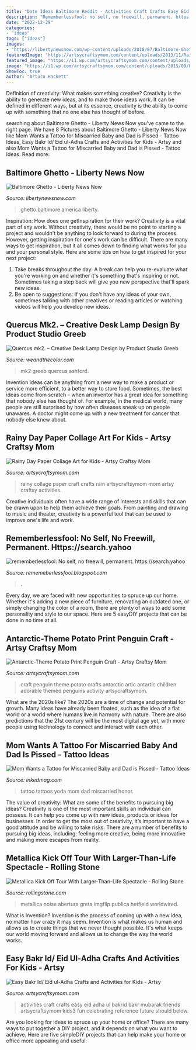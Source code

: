 ```yaml
---
title: "Date Ideas Baltimore Reddit - Activities Craft Crafts Easy Eid Adha Ul Bakrid Bakr Mubarak Friends Artsycraftsymom Kids3 Fun Celebrating Reference Future Should Below"
description: "Rememberlessfool: no self, no freewill, permanent. https://search.yahoo"
date: "2022-12-29"
categories:
- "ideas"
tags: ["ideas"]
images:
- "https://libertynewsnow.com/wp-content/uploads/2018/07/Baltimore-Ghetto.jpg"
featuredImage: "https://artsycraftsymom.com/content/uploads/2013/11/Rainy+day+paper+Collage.jpg"
featured_image: "https://i1.wp.com/artsycraftsymom.com/content/uploads/2013/01/antartic_theme-potato_print_penguin_craft.jpg?fit=640%2C431&amp;ssl=1"
image: "https://i1.wp.com/artsycraftsymom.com/content/uploads/2015/09/Easy-Bakrid-Craft-and-Activities-for-Kids3.jpg?fit=680%2C960&amp;ssl=1"
ShowToc: true
author: "Arturo Hackett"
---
```



Definition of creativity: What makes something creative?
Creativity is the ability to generate new ideas, and to make those ideas work. It can be defined in different ways, but at its essence, creativity is the ability to come up with something that no one else has thought of before.

	

		
searching about Baltimore Ghetto - Liberty News Now you've came to the right page. We have 8 Pictures about Baltimore Ghetto - Liberty News Now like Mom Wants a Tattoo for Miscarried Baby and Dad is Pissed - Tattoo Ideas, Easy Bakr Id/ Eid ul-Adha Crafts and Activities for Kids - Artsy and also Mom Wants a Tattoo for Miscarried Baby and Dad is Pissed - Tattoo Ideas. Read more:
		
    
## Baltimore Ghetto - Liberty News Now

<img loading=lazy src="https://libertynewsnow.com/wp-content/uploads/2018/07/Baltimore-Ghetto.jpg" onerror="this.onerror=null;this.src='https://tse2.mm.bing.net/th?id=OIP.SgdFb2L9kk_UksJjrb2_qAHaE7&amp;pid=15.1';" alt="Baltimore Ghetto - Liberty News Now">

_Source: libertynewsnow.com_

>ghetto baltimore america liberty. 

	

Inspiration: How does one getInspiration for their work?
Creativity is a vital part of any work. Without creativity, there would be no point to starting a project and wouldn't be anything to look forward to during the process. However, getting inspiration for one's work can be difficult. There are many ways to get inspiration, but it all comes down to finding what works for you and your personal style. Here are some tips on how to get inspired for your next project: 
1) Take breaks throughout the day: A break can help you re-evaluate what you're working on and whether it's something that's inspiring or not. Sometimes taking a step back will give you new perspective that'll spark new ideas. 
2) Be open to suggestions: If you don't have any ideas of your own, sometimes talking with other creatives or reading articles or watching videos will help you develop new ideas.

    
## Quercus Mk2. – Creative Desk Lamp Design By Product Studio Greeb

<img loading=lazy src="https://weandthecolor.com/wp-content/uploads/2018/01/1-Quercus-mk2-–-unique-desk-lamp-design-by-Max-Ashford-of-product-studio-Greeb.jpg" onerror="this.onerror=null;this.src='https://tse3.mm.bing.net/th?id=OIP.oOAgRCvVOot5CBh5QUDS6wHaLG&amp;pid=15.1';" alt="Quercus mk2. – Creative Desk Lamp Design by Product Studio Greeb">

_Source: weandthecolor.com_

>mk2 greeb quercus ashford. 

	

Invention ideas can be anything from a new way to make a product or service more efficient, to a better way to store food. Sometimes, the best ideas come from scratch – when an inventor has a great idea for something that nobody else has thought of. For example, in the medical world, many people are still surprised by how often diseases sneak up on people unawares. A doctor might come up with a new treatment for cancer that nobody else knew about.

    
## Rainy Day Paper Collage Art For Kids - Artsy Craftsy Mom

<img loading=lazy src="https://artsycraftsymom.com/content/uploads/2013/11/Rainy+day+paper+Collage.jpg" onerror="this.onerror=null;this.src='https://tse3.mm.bing.net/th?id=OIP.Of4e55r0AGWhtPBoAK9gkgHaJa&amp;pid=15.1';" alt="Rainy Day Paper Collage Art for Kids - Artsy Craftsy Mom">

_Source: artsycraftsymom.com_

>rainy collage paper craft crafts rain artsycraftsymom mom artsy craftsy activities. 

	

Creative individuals often have a wide range of interests and skills that can be drawn upon to help them achieve their goals. From painting and drawing to music and theater, creativity is a powerful tool that can be used to improve one's life and work.

    
## Rememberlessfool: No Self, No Freewill, Permanent. Https://search.yahoo

<img loading=lazy src="https://1.bp.blogspot.com/-PFsnpVk_dL4/XkHvB3dar8I/AAAAAAAAclA/aPQLMYwuSbw5uON040Q9_DEqwhYK1e8CACLcBGAsYHQ/s1600/Untitled430.png" onerror="this.onerror=null;this.src='https://tse1.mm.bing.net/th?id=OIP.O7__VeO_Iysmd6yZRBpOqgHaEK&amp;pid=15.1';" alt="rememberlessfool: No self, no freewill, permanent. https://search.yahoo">

_Source: rememeberlessfool.blogspot.com_

>. 

	

Every day, we are faced with new opportunities to spruce up our home. Whether it's adding a new piece of furniture, renovating an outdated one, or simply changing the color of a room, there are plenty of ways to add some personality and style to our space. Here are 5 easyDIY projects that can be done in no time at all.

    
## Antarctic-Theme Potato Print Penguin Craft - Artsy Craftsy Mom

<img loading=lazy src="https://i1.wp.com/artsycraftsymom.com/content/uploads/2013/01/antartic_theme-potato_print_penguin_craft.jpg?fit=640%2C431&amp;ssl=1" onerror="this.onerror=null;this.src='https://tse1.mm.bing.net/th?id=OIP.Z21uHtkIa8IfIfGuzqtZwwHaE_&amp;pid=15.1';" alt="Antarctic-Theme Potato Print Penguin Craft - Artsy Craftsy Mom">

_Source: artsycraftsymom.com_

>craft penguin theme potato crafts antarctic artic antartic children adorable themed penguins activity artsycraftsymom. 

	

What are the 2020s like?
The 2020s are a time of change and potential for growth. Many ideas have already been floated, such as the idea of a flat world or a world where humans live in harmony with nature. There are also predictions that the 21st century will be the most digital age yet, with more people using technology to connect and interact with each other.

    
## Mom Wants A Tattoo For Miscarried Baby And Dad Is Pissed - Tattoo Ideas

<img loading=lazy src="https://www.inkedmag.com/.image/t_share/MTY2ODE4MzQzODYzNDYwOTg1/miscarriagetattoo.jpg" onerror="this.onerror=null;this.src='https://tse4.mm.bing.net/th?id=OIP.kihrPGYOdlziiE0zVKKl7wHaD4&amp;pid=15.1';" alt="Mom Wants a Tattoo for Miscarried Baby and Dad is Pissed - Tattoo Ideas">

_Source: inkedmag.com_

>tattoo tattoos yoda mom dad miscarried honor. 

	

The value of creativity: What are some of the benefits to pursuing big ideas?
Creativity is one of the most important skills an individual can possess. It can help you come up with new ideas, products or ideas for businesses. In order to get the most out of creativity, it’s important to have a good attitude and be willing to take risks. There are a number of benefits to pursuing big ideas, including: feeling more creative, being more innovative and making more escapes from reality.

    
## Metallica Kick Off Tour With Larger-Than-Life Spectacle - Rolling Stone

<img loading=lazy src="https://www.rollingstone.com/wp-content/uploads/2018/06/rs-metallica-v3-925299ac-82c1-4387-a37e-0cbba3d1d6bf.jpg" onerror="this.onerror=null;this.src='https://tse4.mm.bing.net/th?id=OIP.Pqtrg3XkmamRAzEd_U3zfgHaE8&amp;pid=15.1';" alt="Metallica Kick Off Tour With Larger-Than-Life Spectacle - Rolling Stone">

_Source: rollingstone.com_

>metallica noise abertura greta imgflip publica hetfield worldwired. 

	

What is Invention?
Invention is the process of coming up with a new idea, no matter how crazy it may seem. Invention is what makes us human and allows us to create things that we never thought possible. It's what keeps our world moving forward and allows us to change the way the world works.

    
## Easy Bakr Id/ Eid Ul-Adha Crafts And Activities For Kids - Artsy

<img loading=lazy src="https://i1.wp.com/artsycraftsymom.com/content/uploads/2015/09/Easy-Bakrid-Craft-and-Activities-for-Kids3.jpg?fit=680%2C960&amp;ssl=1" onerror="this.onerror=null;this.src='https://tse4.mm.bing.net/th?id=OIP.MkGPaea-Bahmn_rOEuvGVAHaKd&amp;pid=15.1';" alt="Easy Bakr Id/ Eid ul-Adha Crafts and Activities for Kids - Artsy">

_Source: artsycraftsymom.com_

>activities craft crafts easy eid adha ul bakrid bakr mubarak friends artsycraftsymom kids3 fun celebrating reference future should below. 

	

Are you looking for ideas to spruce up your home or office? There are many ways to put together a DIY project, and it depends on what you want to achieve. Here are five simpleDIY projects that can help make your home or office more appealing and useful:

